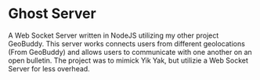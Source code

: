 # Ghost Server

A Web Socket Server written in NodeJS utilizing my other project GeoBuddy. This server works connects users from different geolocations (From GeoBuddy) and allows users to communicate with one another on an open bulletin. The project was to mimick Yik Yak, but utilizie a Web Socket Server for less overhead.
